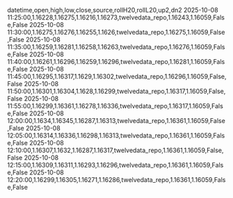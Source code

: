 datetime,open,high,low,close,source,rollH20,rollL20,up2,dn2
2025-10-08 11:25:00,1.16228,1.16275,1.16216,1.16273,twelvedata_repo,1.16243,1.16059,False,False
2025-10-08 11:30:00,1.16275,1.16276,1.16255,1.1626,twelvedata_repo,1.16275,1.16059,False,False
2025-10-08 11:35:00,1.16259,1.16281,1.16258,1.16263,twelvedata_repo,1.16276,1.16059,False,False
2025-10-08 11:40:00,1.16261,1.16296,1.16259,1.16296,twelvedata_repo,1.16281,1.16059,False,False
2025-10-08 11:45:00,1.16295,1.16317,1.1629,1.16302,twelvedata_repo,1.16296,1.16059,False,False
2025-10-08 11:50:00,1.16301,1.16304,1.1628,1.16299,twelvedata_repo,1.16317,1.16059,False,False
2025-10-08 11:55:00,1.16299,1.16361,1.16278,1.16336,twelvedata_repo,1.16317,1.16059,False,False
2025-10-08 12:00:00,1.1634,1.16345,1.16287,1.16313,twelvedata_repo,1.16361,1.16059,False,False
2025-10-08 12:05:00,1.16314,1.16336,1.16298,1.16313,twelvedata_repo,1.16361,1.16059,False,False
2025-10-08 12:10:00,1.16307,1.1632,1.16287,1.16317,twelvedata_repo,1.16361,1.16059,False,False
2025-10-08 12:15:00,1.16309,1.16311,1.16293,1.16296,twelvedata_repo,1.16361,1.16059,False,False
2025-10-08 12:20:00,1.16299,1.16305,1.16271,1.16286,twelvedata_repo,1.16361,1.16059,False,False
